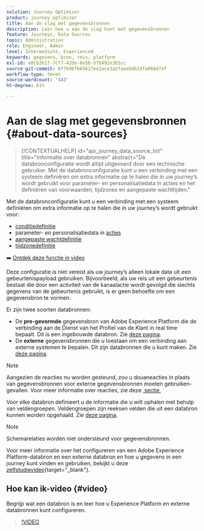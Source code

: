 ```yaml
---
solution: Journey Optimizer
product: journey optimizer
title: Aan de slag met gegevensbronnen
description: Leer hoe u aan de slag kunt met gegevensbronnen
feature: Journeys, Data Sources
topic: Administration
role: Engineer, Admin
level: Intermediate, Experienced
keywords: gegevens, bron, reis, platform
exl-id: e0cb261f-7cf7-42de-8e56-576492e3b5cc
source-git-commit: 6f7b9bfb65617ee1ace3a2faaebdb24fa068d74f
workflow-type: tm+mt
source-wordcount: '343'
ht-degree: 61%

---
```


# Aan de slag met gegevensbronnen {#about-data-sources}

>[!CONTEXTUALHELP]
>id="ajo_journey_data_source_list"
>title="Informatie over databronnen"
>abstract="De databronconfiguratie wordt altijd uitgevoerd door een technische gebruiker. Met de databronconfiguratie kunt u een verbinding met een systeem definiëren om extra informatie op te halen die in uw journey’s wordt gebruikt voor parameter- en personalisatiedata in acties en het definiëren van voorwaarden, tijdzones en aangepaste wachttijden."

Met de databronconfiguratie kunt u een verbinding met een systeem definiëren om extra informatie op te halen die in uw journey’s wordt gebruikt voor:

* [conditiedefinitie](../building-journeys/condition-activity.md)
* parameter- en personalisatiedata in [acties](../action/action.md)
* [aangepaste wachtdefinitie](../building-journeys/wait-activity.md#custom)
* [tijdzonedefinitie](../building-journeys/timezone-management.md)

➡️ [Ontdek deze functie in video](#video)

Deze configuratie is niet vereist als uw journey’s alleen lokale data uit een gebeurtenispayload gebruiken. Bijvoorbeeld, als uw reis uit een gebeurtenis bestaat die door een activiteit van de kanaalactie wordt gevolgd die slechts gegevens van de gebeurtenis gebruikt, is er geen behoefte om een gegevensbron te vormen.

Er zijn twee soorten databronnen:

* De **pre-gevormde** gegevensbron van Adobe Experience Platform die de verbinding aan de Dienst van het Profiel van de Klant in real time bepaalt. Dit is een ingebouwde databron. Zie [deze pagina](../datasource/adobe-experience-platform-data-source.md).
* De **externe** gegevensbronnen die u toestaan om een verbinding aan externe systemen te bepalen. Dit zijn databronnen die u kunt maken. Zie [deze pagina](../datasource/external-data-sources.md).

>[!NOTE]
>
>Aangezien de reacties nu worden gesteund, zou u douaneacties in plaats van gegevensbronnen voor externe gegevensbronnen moeten gebruiken-gevallen. Voor meer informatie over reacties, zie deze [&#x200B; sectie &#x200B;](../action/action-response.md)

Voor elke databron definieert u de informatie die u wilt ophalen met behulp van veldengroepen. Veldengroepen zijn reeksen velden die uit een databron kunnen worden opgehaald. Zie [deze pagina](../datasource/configure-data-sources.md#define-field-groups).

>[!NOTE]
>
>Schemarelaties worden niet ondersteund voor gegevensbronnen.

Voor meer informatie over het configureren van een Adobe Experience Platform-databron en een externe databron en hoe u gegevens in een journey kunt vinden en gebruiken, bekijkt u deze [zelfstudievideo](https://experienceleague.adobe.com/docs/journey-optimizer-learn/tutorials/journey-configuration/configure-data-sources.html){target="_blank"}.

## Hoe kan ik-video {#video}

Begrijp wat een databron is en leer hoe u Experience Platform en externe databronnen kunt configureren.

>[!VIDEO](https://video.tv.adobe.com/v/334256?quality=12)

